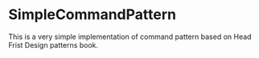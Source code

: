 SimpleCommandPattern
====================

This is a very simple implementation of command pattern based on Head Frist Design patterns book. 
